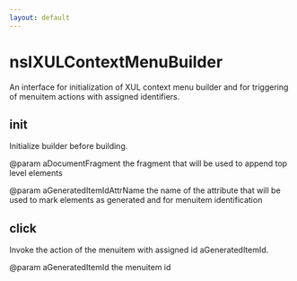 ```yaml
---
layout: default
---
```


# nsIXULContextMenuBuilder #

An interface for initialization of XUL context menu builder
and for triggering of menuitem actions with assigned identifiers.


## init ##

Initialize builder before building.

@param aDocumentFragment the fragment that will be used to append top
       level elements

@param aGeneratedItemIdAttrName the name of the attribute that will be
       used to mark elements as generated and for menuitem identification


## click ##

Invoke the action of the menuitem with assigned id aGeneratedItemId.

@param aGeneratedItemId the menuitem id

